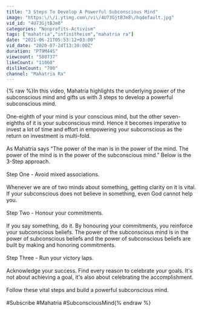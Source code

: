 ```yaml
---
title: "3 Steps To Develop A Powerful Subconscious Mind"
image: "https:\/\/i.ytimg.com\/vi\/4U73GjtBJm8\/hqdefault.jpg"
vid_id: "4U73GjtBJm8"
categories: "Nonprofits-Activism"
tags: ["mahatria","infinitheism","mahatria ra"]
date: "2021-06-21T05:53:12+03:00"
vid_date: "2020-07-24T13:30:00Z"
duration: "PT9M44S"
viewcount: "580737"
likeCount: "11060"
dislikeCount: "700"
channel: "Mahatria Ra"
---
```

{% raw %}In this video, Mahatria highlights the underlying power of the subconscious mind and gifts us with 3 steps to develop a powerful subconscious mind.  <br /><br />One-eighth of your mind is your conscious mind, but the other seven-eighths of it is your subconscious mind. Hence it becomes imperative to invest a lot of time and effort in empowering your subconscious as the return on investment is multi-fold. <br /><br />As Mahatria says “The power of the man is in the power of the mind. The power of the mind is in the power of the subconscious mind.” Below is the 3-Step approach.<br /><br />Step One - Avoid mixed associations. <br /><br />Whenever we are of two minds about something, getting clarity on it is vital. If your subconscious does not believe in something, even God cannot help you.<br /><br />Step Two - Honour your commitments.<br /><br />If you say something, do it. By honouring your commitments, you reinforce your subconscious beliefs. The power of the subconscious mind is in the power of subconscious beliefs and the power of subconscious beliefs are built by making and honoring commitments.<br /><br />Step Three - Run your victory laps. <br /><br />Acknowledge your success. Find every reason to celebrate your goals. It's not about achieving a goal, it's also about celebrating the accomplishment.<br /><br />Follow these vital steps and build a powerful subconscious mind.<br /><br />#Subscribe #Mahatria #SubconsciousMind{% endraw %}
